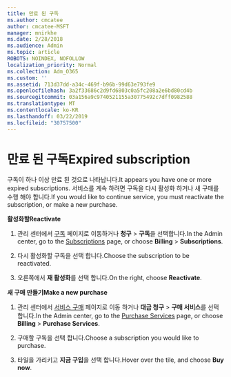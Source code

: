 ```yaml
---
title: 만료 된 구독
ms.author: cmcatee
author: cmcatee-MSFT
manager: mnirkhe
ms.date: 2/28/2018
ms.audience: Admin
ms.topic: article
ROBOTS: NOINDEX, NOFOLLOW
localization_priority: Normal
ms.collection: Adm_O365
ms.custom: ''
ms.assetid: 713d37dd-a34c-469f-b96b-99d63e793fe9
ms.openlocfilehash: 3a2f33686c2d9fd6803c0a5fc208a2e6bd80cd4b
ms.sourcegitcommit: 03a156a9c9740521155a30775492c7dff0982588
ms.translationtype: MT
ms.contentlocale: ko-KR
ms.lasthandoff: 03/22/2019
ms.locfileid: "30757500"
---
```

# <a name="expired-subscription"></a><span data-ttu-id="e7b88-102">만료 된 구독</span><span class="sxs-lookup"><span data-stu-id="e7b88-102">Expired subscription</span></span>

<span data-ttu-id="e7b88-103">구독이 하나 이상 만료 된 것으로 나타납니다.</span><span class="sxs-lookup"><span data-stu-id="e7b88-103">It appears you have one or more expired subscriptions.</span></span> <span data-ttu-id="e7b88-104">서비스를 계속 하려면 구독을 다시 활성화 하거나 새 구매를 수행 해야 합니다.</span><span class="sxs-lookup"><span data-stu-id="e7b88-104">If you would like to continue service, you must reactivate the subscription, or make a new purchase.</span></span>
  
 <span data-ttu-id="e7b88-105">**활성화할**</span><span class="sxs-lookup"><span data-stu-id="e7b88-105">**Reactivate**</span></span>
  
1. <span data-ttu-id="e7b88-106">관리 센터에서 [구독](https://go.microsoft.com/fwlink/p/?linkid=842054) 페이지로 이동하거나 **청구** \> **구독**을 선택합니다.</span><span class="sxs-lookup"><span data-stu-id="e7b88-106">In the Admin center, go to the [Subscriptions](https://go.microsoft.com/fwlink/p/?linkid=842054) page, or choose **Billing** \> **Subscriptions**.</span></span>
    
2. <span data-ttu-id="e7b88-107">다시 활성화할 구독을 선택 합니다.</span><span class="sxs-lookup"><span data-stu-id="e7b88-107">Choose the subscription to be reactivated.</span></span>
    
3. <span data-ttu-id="e7b88-108">오른쪽에서 **재 활성화**를 선택 합니다.</span><span class="sxs-lookup"><span data-stu-id="e7b88-108">On the right, choose **Reactivate**.</span></span>
    
 <span data-ttu-id="e7b88-109">**새 구매 만들기**</span><span class="sxs-lookup"><span data-stu-id="e7b88-109">**Make a new purchase**</span></span>
  
1. <span data-ttu-id="e7b88-110">관리 센터에서 [서비스 구매](https://go.microsoft.com/fwlink/p/?linkid=868433) 페이지로 이동 하거나 **대금 청구** \> **구매 서비스**를 선택 합니다.</span><span class="sxs-lookup"><span data-stu-id="e7b88-110">In the Admin center, go to the [Purchase Services](https://go.microsoft.com/fwlink/p/?linkid=868433) page, or choose **Billing** \> **Purchase Services**.</span></span>
    
2. <span data-ttu-id="e7b88-111">구매할 구독을 선택 합니다.</span><span class="sxs-lookup"><span data-stu-id="e7b88-111">Choose a subscription you would like to purchase.</span></span>
    
3. <span data-ttu-id="e7b88-112">타일을 가리키고 **지금 구입**을 선택 합니다.</span><span class="sxs-lookup"><span data-stu-id="e7b88-112">Hover over the tile, and choose **Buy now**.</span></span>
    

